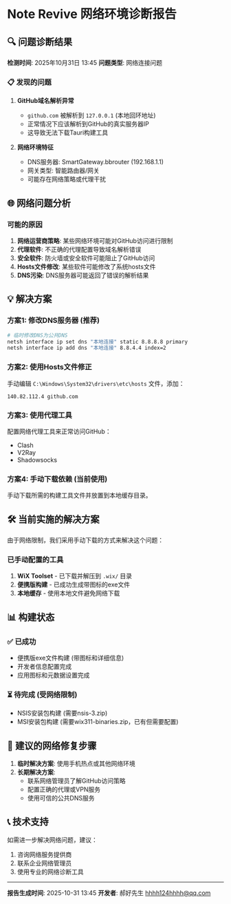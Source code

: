 # Note Revive 网络环境诊断报告

## 🔍 问题诊断结果

**检测时间**: 2025年10月31日 13:45
**问题类型**: 网络连接问题

### 📋 发现的问题

1. **GitHub域名解析异常**
   - `github.com` 被解析到 `127.0.0.1` (本地回环地址)
   - 正常情况下应该解析到GitHub的真实服务器IP
   - 这导致无法下载Tauri构建工具

2. **网络环境特征**
   - DNS服务器: SmartGateway.bbrouter (192.168.1.1)
   - 网关类型: 智能路由器/网关
   - 可能存在网络策略或代理干扰

## 🌐 网络问题分析

### 可能的原因
1. **网络运营商策略**: 某些网络环境可能对GitHub访问进行限制
2. **代理软件**: 不正确的代理配置导致域名解析错误
3. **安全软件**: 防火墙或安全软件可能阻止了GitHub访问
4. **Hosts文件修改**: 某些软件可能修改了系统hosts文件
5. **DNS污染**: DNS服务器可能返回了错误的解析结果

## 💡 解决方案

### 方案1: 修改DNS服务器 (推荐)
```bash
# 临时修改DNS为公共DNS
netsh interface ip set dns "本地连接" static 8.8.8.8 primary
netsh interface ip add dns "本地连接" 8.8.4.4 index=2
```

### 方案2: 使用Hosts文件修正
手动编辑 `C:\Windows\System32\drivers\etc\hosts` 文件，添加：
```
140.82.112.4 github.com
```

### 方案3: 使用代理工具
配置网络代理工具来正常访问GitHub：
- Clash
- V2Ray
- Shadowsocks

### 方案4: 手动下载依赖 (当前使用)
手动下载所需的构建工具文件并放置到本地缓存目录。

## 🛠️ 当前实施的解决方案

由于网络限制，我们采用手动下载的方式来解决这个问题：

### 已手动配置的工具
1. **WiX Toolset** - 已下载并解压到 `.wix/` 目录
2. **便携版构建** - 已成功生成带图标的exe文件
3. **本地缓存** - 使用本地文件避免网络下载

## 📊 构建状态

### ✅ 已成功
- 便携版exe文件构建 (带图标和详细信息)
- 开发者信息配置完成
- 应用图标和元数据设置完成

### ⏳ 待完成 (受网络限制)
- NSIS安装包构建 (需要nsis-3.zip)
- MSI安装包构建 (需要wix311-binaries.zip，已有但需要配置)

## 🎯 建议的网络修复步骤

1. **临时解决方案**: 使用手机热点或其他网络环境
2. **长期解决方案**: 
   - 联系网络管理员了解GitHub访问策略
   - 配置正确的代理或VPN服务
   - 使用可信的公共DNS服务

## 📞 技术支持

如需进一步解决网络问题，建议：
1. 咨询网络服务提供商
2. 联系企业网络管理员
3. 使用专业的网络诊断工具

---

**报告生成时间**: 2025-10-31 13:45
**开发者**: 郝好先生 hhhh124hhhh@qq.com